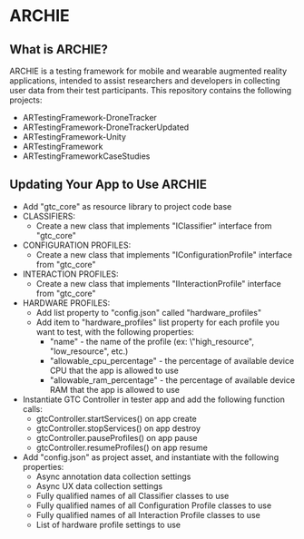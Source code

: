 # ARCHIE

## What is ARCHIE?
ARCHIE is a testing framework for mobile and wearable augmented reality applications, intended to assist researchers and developers in collecting user data from their test participants.  This repository contains the following projects:

* ARTestingFramework-DroneTracker
* ARTestingFramework-DroneTrackerUpdated
* ARTestingFramework-Unity
* ARTestingFramework
* ARTestingFrameworkCaseStudies

## Updating Your App to Use ARCHIE
* Add "gtc\_core" as resource library to project code base
* CLASSIFIERS:
  * Create a new class that implements "IClassifier" interface from "gtc\_core"
* CONFIGURATION PROFILES:
  * Create a new class that implements "IConfigurationProfile" interface from "gtc\_core"
* INTERACTION PROFILES:
  * Create a new class that implements "IInteractionProfile" interface from "gtc\_core"
* HARDWARE PROFILES:
  * Add list property to "config.json" called "hardware\_profiles"
  * Add item to "hardware\_profiles" list property for each profile you want to test, with the following properties:
    * "name" - the name of the profile (ex: \\"high\_resource", "low\_resource", etc.)
    * "allowable\_cpu\_percentage" - the percentage of available device CPU that the app is allowed to use
    * "allowable\_ram\_percentage" - the percentage of available device RAM that the app is allowed to use
* Instantiate GTC Controller in tester app and add the following function calls:
  * gtcController.startServices() on app create
  * gtcController.stopServices() on app destroy
  * gtcController.pauseProfiles() on app pause
  * gtcController.resumeProfiles() on app resume
* Add "config.json" as project asset, and instantiate with the following properties:
  * Async annotation data collection settings
  * Async UX data collection settings
  * Fully qualified names of all Classifier classes to use
  * Fully qualified names of all Configuration Profile classes to use
  * Fully qualified names of all Interaction Profile classes to use
  * List of hardware profile settings to use

